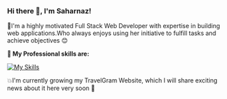 ### Hi there 👋, I'm Saharnaz! 

<p>
🌱I'm a highly motivated Full Stack Web Developer with expertise in building web applications.Who always enjoys using her initiative to fulfill tasks and achieve objectives 😊 
 </p>

 <strong>
  🔭  My Professional skills are:
  </strong>

<p align="center"> 
 
[![My Skills](https://skillicons.dev/icons?i=js,html,css,bootstrap,nodejs,express,react,redux,mongodb)](https://skillicons.dev)
  
</p>

💥I'm currently growing my TravelGram Website, which I will share exciting news about it here very soon 📢

